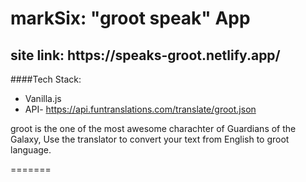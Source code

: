 <h1>markSix: "groot speak" App</h1>
<h2>site link: https://speaks-groot.netlify.app/ </h2>

####Tech Stack:

- Vanilla.js
- API- https://api.funtranslations.com/translate/groot.json

<p>groot is the one of the most awesome charachter of Guardians of the Galaxy,
 Use the translator to convert your text from English to groot language.</p>
=======

